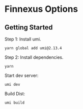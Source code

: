 # Finnexus Options

## Getting Started

Step 1: Install umi.
```
yarn global add umi@2.13.4
```

Step 2: Install dependencies.
```
yarn
```

Start dev server:
```
umi dev
```

Build Dist:
```
umi build
```
